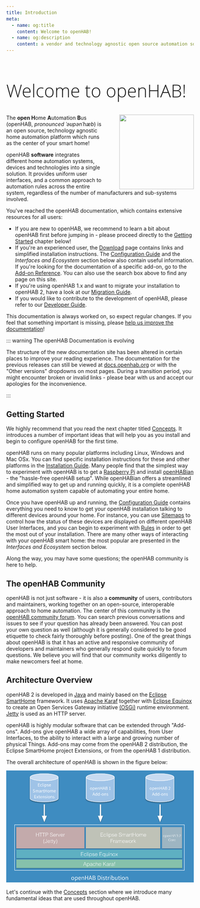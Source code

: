 ```yaml
---
title: Introduction
meta:
  - name: og:title
    content: Welcome to openHAB!
  - name: og:description
    content: a vendor and technology agnostic open source automation software for your home
---
```


<h1 class="welcome">Welcome to openHAB!</h1>

<style>
@media (min-width: 720px) {
  .intro-logo {
    margin-left: 3rem; float: right;
  }
}
h1.welcome {
  font-family: 'Open Sans', sans-serif;
  font-weight: 300;
  font-size: 36pt;
}
</style>

<img src="/openhab-logo-square.png" width="200" height="200" class="intro-logo" />

The <strong>open H</strong>ome <strong>A</strong>utomation <strong>B</strong>us (openHAB, <em>pronounced ˈəʊpənˈhæb</em>) is an open source, technology agnostic home automation platform which runs as the center of your smart home!

openHAB **software** integrates different home automation systems, devices and technologies into a single solution.
It provides uniform user interfaces, and a common approach to automation rules across the entire system, regardless of the number of manufacturers and sub-systems involved.

You've reached the openHAB documentation, which contains extensive resources for all users:

- If you are new to openHAB, we recommend to learn a bit about openHAB first before jumping in - please proceed directly to the [Getting Started](#getting-started) chapter below!
- If you're an experienced user, the [Download](/download) page contains links and simplified installation instructions. The [Configuration Guide](./configuration/) and the _Interfaces and Ecosystem_ section below also contain useful information. If you're looking for the documentation of a specific add-on, go to the [Add-on Reference](/addons/). You can also use the search box above to find any page on this site.
- If you're using openHAB 1.x and want to migrate your installation to openHAB 2, have a look at our [Migration Guide](./configuration/migration/).
- If you would like to contribute to the development of openHAB, please refer to our [Developer Guide](./developer/).

This documentation is always worked on, so expect regular changes. If you feel that something important is missing, please [help us improve the documentation](https://github.com/openhab/openhab-docs/blob/gh-pages/README.md#contributing-to-the-documentation)!</p>

::: warning The openHAB Documentation is evolving

The structure of the new documentation site has been altered in certain places to improve your reading experience. The documentation for the previous releases can still be viewed at [docs.openhab.org](https://docs.openhab.org/) or with the "Other versions" dropdowns on most pages. During a transition period, you might encounter broken or invalid links - please bear with us and accept our apologies for the inconvenience.

:::

## Getting Started

We highly recommend that you read the next chapter titled [Concepts](./concepts/index.html).
It introduces a number of important ideas that will help you as you install and begin to configure openHAB for the first time.

openHAB runs on many popular platforms including Linux, Windows and Mac OSx.
You can find specific installation instructions for these and other platforms in the [Installation Guide](./installation/).
Many people find that the simplest way to experiment with openHAB is to get a [Raspberry Pi](https://raspberrypi.org) and install [openHABian](./installation/openhabian.html) - the "hassle-free openHAB setup".
While openHABian offers a streamlined and simplified way to get up and running quickly, it is a complete openHAB home automation system capable of automating your entire home.

Once you have openHAB up and running, the [Configuration Guide](./configuration/) contains everything you need to know to get your openHAB installation talking to different devices around your home.
For instance, you can use [Sitemaps](./configuration/sitemaps.html) to control how the status of these devices are displayed on different openHAB User Interfaces, and you can begin to experiment with [Rules](./configuration/rules-dsl.html) in order to get the most out of your installation. There are many other ways of interacting with your openHAB smart home: the most popular are presented in the _Interfaces and Ecosystem_ section below.

Along the way, you may have some questions; the openHAB community is here to help.

## The openHAB Community

openHAB is not just software - it is also a **community** of users, contributors and maintainers, working together on an open-source, interoperable approach to home automation.
The center of this community is the [openHAB community forum](https://community.openhab.org).
You can search previous conversations and issues to see if your question has already been answered.
You can post your own question as well (although it is generally considered to be good etiquette to check fairly thoroughly before posting).
One of the great things about openHAB is that it has an active and responsive community of developers and maintainers who generally respond quite quickly to forum questions.
We believe you will find that our community works diligently to make newcomers feel at home.

## Architecture Overview

openHAB 2 is developed in [Java](https:/www.java.com/) and mainly based on the [Eclipse SmartHome](https://eclipse.org/smarthome/) framework.
It uses [Apache Karaf](http://karaf.apache.org/) together with [Eclipse Equinox](https://www.eclipse.org/equinox/) to create an Open Services Gateway initiative [(OSGi)](https://www.osgi.org/) runtime environment.
[Jetty](https://www.eclipse.org/jetty/) is used as an HTTP server.

openHAB is highly modular software that can be extended through "Add-ons".
Add-ons give openHAB a wide array of capabilities, from User Interfaces, to the ability to interact with a large and growing number of physical Things.
Add-ons may come from the openHAB 2 distribution, the Eclipse SmartHome project Extensions, or from the openHAB 1 distribution.

The overall architecture of openHAB is shown in the figure below:

![distribution overview](./images/distro.png "Overall openHAB Architectural View")

Let's continue with the [Concepts](./concepts/index.html) section where we introduce many fundamental ideas that are used throughout openHAB.
